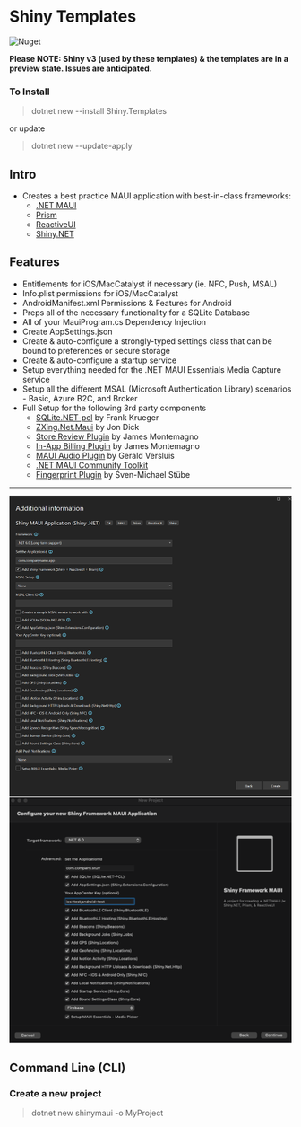 # Shiny Templates

![Nuget](https://img.shields.io/nuget/v/shiny.templates?style=for-the-badge)

**Please NOTE: Shiny v3 (used by these templates) & the templates are in a preview state.  Issues are anticipated.**

### To Install
> dotnet new --install Shiny.Templates

or update

> dotnet new --update-apply

## Intro
* Creates a best practice MAUI application with best-in-class frameworks:
    * [.NET MAUI](https://learn.microsoft.com/en-us/dotnet/maui/what-is-maui)
	* [Prism](https://prismlibrary.com/)
	* [ReactiveUI](https://reactiveui.net/)
	* [Shiny.NET](https://shinylib.net)

## Features
* Entitlements for iOS/MacCatalyst if necessary (ie. NFC, Push, MSAL)
* Info.plist permissions for iOS/MacCatalyst
* AndroidManifest.xml Permissions & Features for Android
* Preps all of the necessary functionality for a SQLite Database	
* All of your MauiProgram.cs Dependency Injection
* Create AppSettings.json
* Create & auto-configure a strongly-typed settings class that can be bound to preferences or secure storage
* Create & auto-configure a startup service
* Setup everything needed for the .NET MAUI Essentials Media Capture service
* Setup all the different MSAL (Microsoft Authentication Library) scenarios - Basic, Azure B2C, and Broker
* Full Setup for the following 3rd party components
	* [SQLite.NET-pcl](https://github.com/praeclarum/sqlite-net) by Frank Krueger
	* [ZXing.Net.Maui](https://github.com/Redth/ZXing.Net.Maui) by Jon Dick
	* [Store Review Plugin](https://github.com/jamesmontemagno/StoreReviewPlugin) by James Montemagno
	* [In-App Billing Plugin](https://github.com/jamesmontemagno/InAppBillingPlugin) by James Montemagno
	* [MAUI Audio Plugin](https://github.com/jfversluis/Plugin.Maui.Audio) by Gerald Versluis
	* [.NET MAUI Community Toolkit](https://learn.microsoft.com/en-us/dotnet/communitytoolkit/maui/)
	* [Fingerprint Plugin](https://github.com/smstuebe/xamarin-fingerprint) by Sven-Michael Stübe
---
<img src="vs4win.png" />
<img src="vs4mac.png" />


## Command Line (CLI)

### Create a new project
> dotnet new shinymaui -o MyProject